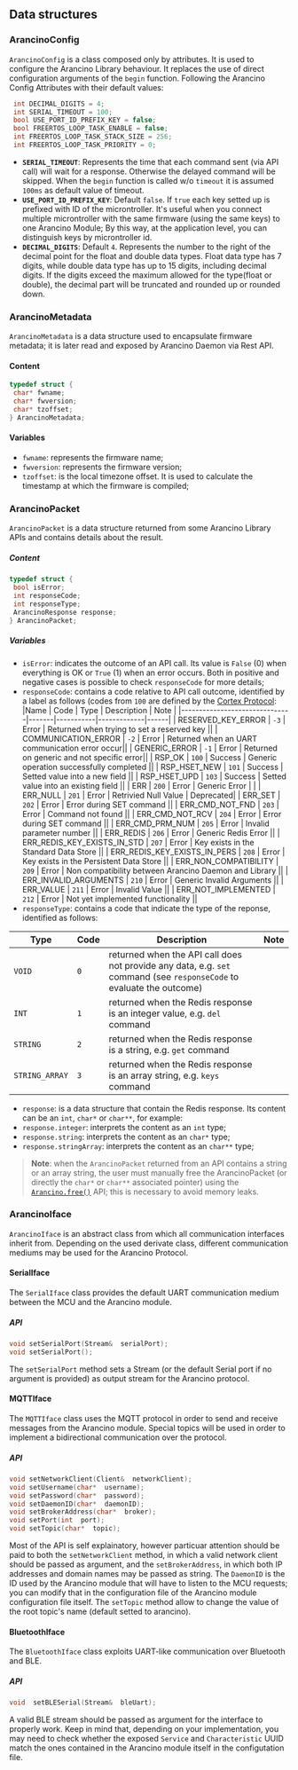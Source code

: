 ## Data structures
### ArancinoConfig
`ArancinoConfig` is a class composed only by attributes. It is used to configure the Arancino Library behaviour. It replaces the use of direct configuration arguments of the `begin` function. Following the Arancino Config Attributes with their default values:
```c++
 int DECIMAL_DIGITS = 4;
 int SERIAL_TIMEOUT = 100;
 bool USE_PORT_ID_PREFIX_KEY = false;
 bool FREERTOS_LOOP_TASK_ENABLE = false;
 int FREERTOS_LOOP_TASK_STACK_SIZE = 256;
 int FREERTOS_LOOP_TASK_PRIORITY = 0;
```
- **`SERIAL_TIMEOUT`**:  Represents the time that each command sent (via API call) will wait
 for a response. Otherwise the delayed command will be skipped. When the
 `begin` function is called w/o `timeout` it is assumed `100ms` as
 default value of timeout.
- **`USE_PORT_ID_PREFIX_KEY`**: Default `false`. If `true` each key setted up is prefixed with ID of the microntroller.
 It's useful when you connect multiple microntroller with the same firmware (using the same keys) to
 one Arancino Module; By this way, at the application level, you can distinguish keys by
 microntroller id.
- **`DECIMAL_DIGITS`**: Default `4`. Represents the number to the right of the decimal point for the float and double data types.
 Float data type has 7 digits, while double data type has up to 15 digits, including decimal digits.
 If the digits exceed the maximum allowed for the type(float or double), the decimal part will be truncated and rounded up or rounded down.
### ArancinoMetadata
`ArancinoMetadata` is a data structure used to encapsulate firmware metadata; it is later read and exposed by Arancino Daemon via Rest API.
#### Content
```c++
typedef struct {
 char* fwname;
 char* fwversion;
 char* tzoffset;
} ArancinoMetadata;
```
#### Variables
* `fwname`: represents the firmware name;
* `fwversion`: represents the firmware version;
* `tzoffset`: is the local timezone offset. It is used to calculate the timestamp at which the firmware is compiled;
### ArancinoPacket
`ArancinoPacket` is a data structure returned from some Arancino Library APIs and contains details about the result.
##### Content
```c++
typedef struct {
 bool isError;
 int responseCode;
 int responseType;
 ArancinoResponse response;
} ArancinoPacket;
```
##### Variables
* `isError`: indicates the outcome of an API call. Its value is `False` (0) when everything is OK or `True` (1) when an error occurs. Both in positive and negative cases is possible to check `responseCode` for more details;
* `responseCode`: contains a code relative to API call outcome, identified by a label as follows (codes from `100` are defined by the [Cortex Protocol](docs/CORTEX.md#response-codes):
 |Name                           | Code  | Type      | Description | Note |
 |-------------------------------|-------|-----------|-------------|------|
 | RESERVED_KEY_ERROR            | `-3`    | Error     | Returned when trying to set a reserved key ||
 | COMMUNICATION_ERROR           | `-2`    | Error     | Returned when an UART communication error occur||
 | GENERIC_ERROR                 | `-1`    | Error     | Returned on generic and not specific error||
 | RSP_OK                        | `100`   | Success   | Generic operation successfully completed ||
 | RSP_HSET_NEW                  | `101`   | Success   | Setted value into a new field ||
 | RSP_HSET_UPD                  | `103`   | Success   | Setted value into an existing field ||
 | ERR                           | `200`   | Error     | Generic Error | |
 | ERR_NULL                      | `201`   | Error     | Retrivied Null Value | Deprecated|
 | ERR_SET                       | `202`   | Error     | Error during SET command ||
 | ERR_CMD_NOT_FND               | `203`   | Error     | Command not found ||
 | ERR_CMD_NOT_RCV               | `204`   | Error     | Error during SET command ||
 | ERR_CMD_PRM_NUM               | `205`   | Error     | Invalid parameter number ||
 | ERR_REDIS                     | `206`   | Error     | Generic Redis Error ||
 | ERR_REDIS_KEY_EXISTS_IN_STD   | `207`   | Error     | Key exists in the Standard Data Store ||
 | ERR_REDIS_KEY_EXISTS_IN_PERS  | `208`   | Error     | Key exists in the Persistent Data Store ||
 | ERR_NON_COMPATIBILITY         | `209`   | Error     | Non compatibility between Arancino Daemon and Library ||
 | ERR_INVALID_ARGUMENTS         | `210`   | Error     | Generic Invalid Arguments ||
 | ERR_VALUE                     | `211`   | Error     | Invalid Value ||
 | ERR_NOT_IMPLEMENTED           | `212`   | Error     | Not yet implemented functionality ||
* `responseType`: contains a code that indicate the type of the reponse, identified as follows:
  
 |Type                           | Code  | Description | Note |
 |-------------------------------|-------|-------------|------|
 | `VOID`                        | `0`   | returned when the API call does not provide any data, e.g. `set` command (see `responseCode` to evaluate the outcome)| |
 | `INT`                         | `1`   | returned when the Redis response is an integer value, e.g. `del` command | |
 | `STRING`                      | `2`   | returned when the Redis response is a string, e.g. `get` command | |
 | `STRING_ARRAY`                | `3`   | returned when the Redis response is an array string, e.g. `keys` command | |
* `response`: is a data structure that contain the Redis response. Its content can be an `int`, `char*` or `char**`, for example:
 * `response.integer`: interprets the content as an `int` type;
 * `response.string`: interprets the content as an `char*` type;
 * `response.stringArray`: interprets the content as an `char**` type;
> **Note**: when the `ArancinoPacket` returned from an API contains a string or an array string, the user must manually free the ArancinoPacket (or directly the `char*` or `char**` associated pointer) using the [`Arancino.free()`](docs/API.md#free) API; this is necessary to avoid memory leaks.

### ArancinoIface
`ArancinoIface` is an abstract class from which all communication interfaces inherit from. Depending on the used derivate class, different communication mediums may be used for the Arancino Protocol.
#### SerialIface
The `SerialIface` class provides the default UART communication medium between the MCU and the Arancino module.
##### API
```c++
void setSerialPort(Stream&  serialPort);
void setSerialPort();
```
The `setSerialPort` method sets a Stream (or the default Serial port if no argument is provided) as output stream for the Arancino protocol.

#### MQTTIface
The `MQTTIface` class uses the MQTT protocol in order to send and receive messages from the Arancino module. Special topics will be used in order to implement a bidirectional communication over the protocol.
##### API
```c++
void setNetworkClient(Client&  networkClient);
void setUsername(char*  username);
void setPassword(char*  password);
void setDaemonID(char*  daemonID);
void setBrokerAddress(char*  broker);
void setPort(int  port);
void setTopic(char*  topic);
```
Most of the API is self explainatory, however particuar attention should be paid to both the `setNetworkClient` method, in which a valid network client should be passed as argument, and the `setBrokerAddress`, in which both IP addresses and domain names may be passed as string.
The `DaemonID` is the ID used by the Arancino module that will have to listen to the MCU requests; you can modify that in the configuration file of the Arancino module configuration file itself.
The `setTopic` method allow to change the value of the root topic's name (default setted to arancino). 

#### BluetoothIface
The `BluetoothIface` class exploits UART-like communication over Bluetooth and BLE.
##### API
```c++
void  setBLESerial(Stream&  bleUart);
```
A valid BLE stream should be passed as argument for the interface to properly work. Keep in mind that, depending on your implementation, you may need to check whether the exposed `Service` and `Characteristic` UUID match the ones contained in the Arancino module itself in the configutation file.
